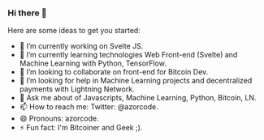 ### Hi there 👋




Here are some ideas to get you started:

- 🔭 I’m currently working on Svelte JS.
- 🌱 I’m currently learning technologies Web Front-end (Svelte) and Machine Learning with Python, TensorFlow.
- 👯 I’m looking to collaborate on front-end for Bitcoin Dev.
- 🤔 I’m looking for help in Machine Learning projects and decentralized payments with Lightning Network. 
- 💬 Ask me about of Javascripts, Machine Learning, Python, Bitcoin, LN.
- 📫 How to reach me: Twitter: @azorcode.
- 😄 Pronouns: azorcode.
- ⚡ Fun fact: I'm Bitcoiner and Geek ;).
